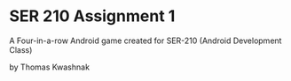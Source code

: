 # SER 210 Assignment 1
A Four-in-a-row Android game created for SER-210 (Android Development Class)

by Thomas Kwashnak
